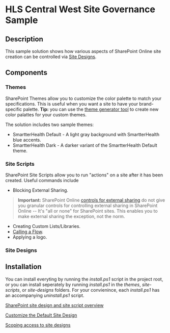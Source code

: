 # HLS Central West Site Governance Sample

## Description

This sample solution shows how various aspects of SharePoint Online site creation can be controlled via [Site Designs][sitedesign-overview].

## Components

### Themes

SharePoint Themes allow you to customize the color palette to match your specifications. This is useful when you want a site to have your brand-specific palette. **Tip:** you can use the [theme generator tool][theme-generator] to create new color palattes for your custom themes.

The solution includes two sample themes:

* SmartterHealth Default - A light gray background with SmartterHealth blue accents.
* SmartterHealth Dark - A darker variant of the SmartterHealth Default theme.

### Site Scripts

SharePoint Site Scripts allow you to run "actions" on a site after it has been created. Useful commands include 

* Blocking External Sharing. 

> **Important:** SharePoint Online [controls for external sharing][spo-sharing] do not give you granular controls for controlling external sharing in SharePoint Online -- It's "all or none" for SharePoint sites. This enables you to make external sharing the exception, not the norm.

* Creating Custom Lists/Libraries.
* [Calling a Flow][flow-callflow].
* Applying a logo.

### Site Designs

## Installation

You can install everyting by running the *install.ps1* script in the project root, or you can install seperately by running *install.ps1* in the *themes*, *site-scripts*, or *site-designs* folders. For your convienince, each *install.ps1* has an accompanying *uninstall.ps1* script.

[SharePoint site design and site script overview][sitedesign-overview]

[Customize the Default Site Design][sitedesign-default]

[Scoping access to site designs][scoping]

[sitedesign-default]: https://docs.microsoft.com/en-us/sharepoint/dev/declarative-customization/customize-default-site-design
[sitedesign-overview]: https://docs.microsoft.com/en-us/sharepoint/dev/declarative-customization/site-design-overview
[scoping]: https://docs.microsoft.com/en-us/sharepoint/dev/declarative-customization/site-design-scoping
[flow-callflow]: https://docs.microsoft.com/en-us/sharepoint/dev/declarative-customization/site-design-trigger-flow-tutorial
[theme-generator]: https://developer.microsoft.com/en-us/fabric#/styles/themegenerator
[spo-sharing]: https://docs.microsoft.com/en-us/sharepoint/external-sharing-overview